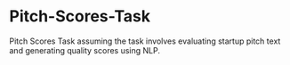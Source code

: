 # Pitch-Scores-Task
Pitch Scores Task assuming the task involves evaluating startup pitch text and generating quality scores using NLP.
